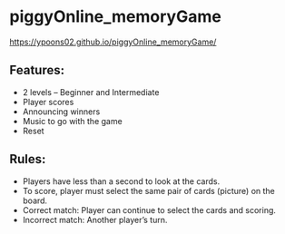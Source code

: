 # piggyOnline_memoryGame
https://ypoons02.github.io/piggyOnline_memoryGame/

<h2>Features:</h2> 
<ul>
<li>2 levels – Beginner and Intermediate </li>
<li>Player scores</li>
<li>Announcing winners</li>
<li>Music to go with the game </li>
<li>Reset</li>
</ul>

<h2>Rules:</h2> 
<ul>
<li>Players have less than a second to look at the cards.</li>
<li>To score, player must select the same pair of cards (picture) on the board.</li>
<li>Correct match: Player can continue to select the cards and scoring. </li>
<li>Incorrect match: Another player’s turn. </li>
</ul>
